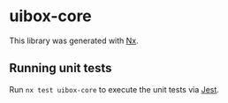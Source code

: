 # uibox-core

This library was generated with [Nx](https://nx.dev).

## Running unit tests

Run `nx test uibox-core` to execute the unit tests via [Jest](https://jestjs.io).
